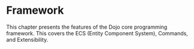 # Framework

This chapter presents the features of the Dojo core programming framework. This covers the ECS (Entity Component System), Commands, and Extensibility.